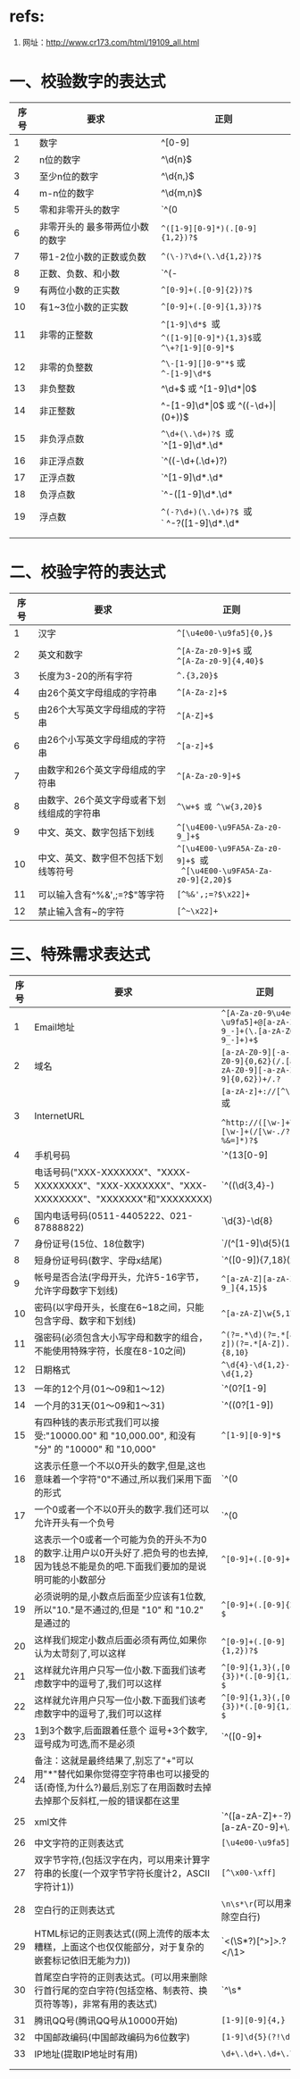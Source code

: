 # refs:

1. 网址：http://www.cr173.com/html/19109_all.html

# 一、校验数字的表达式

| 序号 | 要求                            | 正则                                                         |
| ---- | ------------------------------- | ------------------------------------------------------------ |
| 1    | 数字                            | ^[0-9]                                                       |
| 2    | n位的数字                       | ^\d{n}$                                                      |
| 3    | 至少n位的数字                   | ^\d{n,}$                                                     |
| 4    | m-n位的数字                     | ^\d{m,n}$                                                    |
| 5    | 零和非零开头的数字              | `^(0|[1-9][0-9]*)$`                                          |
| 6    | 非零开头的 最多带两位小数的数字 | `^([1-9][0-9]*)(.[0-9]{1,2})?$`                              |
| 7    | 带1-2位小数的正数或负数         | `^(\-)?\d+(\.\d{1,2})?$`                                     |
| 8    | 正数、负数、和小数              | `^(\-|\+)?\d+(\.\d+)?$`                                      |
| 9    | 有两位小数的正实数              | `^[0-9]+(.[0-9]{2})?$`                                       |
| 10   | 有1~3位小数的正实数             | `^[0-9]+(.[0-9]{1,3})?$`                                     |
| 11   | 非零的正整数                    | `^[1-9]\d*$ `或<br />` ^([1-9][0-9]*){1,3}$ `或<br /> `^\+?[1-9][0-9]*$` |
| 12   | 非零的负整数                    | `^\-[1-9][]0-9"*$` 或<br /> `^-[1-9]\d*$`                    |
| 13   | 非负整数                        | ^\d+$ 或 ^[1-9]\d*\|0$                                       |
| 14   | 非正整数                        | ^-[1-9]\d*\|0$ 或 ^((-\d+)\|(0+))$                           |
| 15   | 非负浮点数                      | `^\d+(\.\d+)?$ `或<br /> `^[1-9]\d*\.\d*|0\.\d*[1-9]\d*|0?\.0+|0$` |
| 16   | 非正浮点数                      | `^((-\d+(\.\d+)?)|(0+(\.0+)?))$` <br />或` ^(-([1-9]\d*\.\d*|0\.\d*[1-9]\d*))|0?\.0+|0$` |
| 17   | 正浮点数                        | `^[1-9]\d*\.\d*|0\.\d*[1-9]\d*$ `或<br />` ^(([0-9]+\.[0-9]*[1-9][0-9]*)|([0-9]*[1-9][0-9]*\.[0-9]+)|([0-9]*[1-9][0-9]*))$` |
| 18   | 负浮点数                        | `^-([1-9]\d*\.\d*|0\.\d*[1-9]\d*)$ `或<br />` ^(-(([0-9]+\.[0-9]*[1-9][0-9]*)|([0-9]*[1-9][0-9]*\.[0-9]+)|([0-9]*[1-9][0-9]*)))$` |
| 19   | 浮点数                          | `^(-?\d+)(\.\d+)?$ `或<br />` ^-?([1-9]\d*\.\d*|0\.\d*[1-9]\d*|0?\.0+|0)$` |
|      |                                 |                                                              |
|      |                                 |                                                              |

# 二、校验字符的表达式



| 序号 | 要求                                       | 正则                                                         |
| ---- | ------------------------------------------ | ------------------------------------------------------------ |
| 1    | 汉字                                       | `^[\u4e00-\u9fa5]{0,}$`                                      |
| 2    | 英文和数字                                 | `^[A-Za-z0-9]+$` 或<br /> `^[A-Za-z0-9]{4,40}$`              |
| 3    | 长度为3-20的所有字符                       | `^.{3,20}$`                                                  |
| 4    | 由26个英文字母组成的字符串                 | `^[A-Za-z]+$`                                                |
| 5    | 由26个大写英文字母组成的字符串             | `^[A-Z]+$`                                                   |
| 6    | 由26个小写英文字母组成的字符串             | `^[a-z]+$`                                                   |
| 7    | 由数字和26个英文字母组成的字符串           | `^[A-Za-z0-9]+$`                                             |
| 8    | 由数字、26个英文字母或者下划线组成的字符串 | `^\w+$ 或 ^\w{3,20}$`                                        |
| 9    | 中文、英文、数字包括下划线                 | `^[\u4E00-\u9FA5A-Za-z0-9_]+$`                               |
| 10   | 中文、英文、数字但不包括下划线等符号       | `^[\u4E00-\u9FA5A-Za-z0-9]+$ `或<br />` ^[\u4E00-\u9FA5A-Za-z0-9]{2,20}$` |
| 11   | 可以输入含有^%&',;=?$\"等字符              | `[^%&',;=?$\x22]+`                                           |
| 12   | 禁止输入含有~的字符                        | `[^~\x22]+`                                                  |

# 三、特殊需求表达式

| 序号 | 要求                                                         | 正则                                                         |
| ---- | ------------------------------------------------------------ | ------------------------------------------------------------ |
| 1    | Email地址                                                    | `^[A-Za-z0-9\u4e00-\u9fa5]+@[a-zA-Z0-9_-]+(\.[a-zA-Z0-9_-]+)+$` |
| 2    | 域名                                                         | `[a-zA-Z0-9][-a-zA-Z0-9]{0,62}(/.[a-zA-Z0-9][-a-zA-Z0-9]{0,62})+/.?` |
| 3    | InternetURL                                                  | `[a-zA-z]+://[^\s]*` 或<br />` ^http://([\w-]+\.)+[\w-]+(/[\w-./?%&=]*)?$` |
| 4    | 手机号码                                                     | `^(13[0-9]|14[5|7]|15[0|1|2|3|5|6|7|8|9]|18[0|1|2|3|5|6|7|8|9])\d{8}$` |
| 5    | 电话号码("XXX-XXXXXXX"、"XXXX-XXXXXXXX"、"XXX-XXXXXXX"、"XXX-XXXXXXXX"、"XXXXXXX"和"XXXXXXXX) | `^(\(\d{3,4}-)|\d{3.4}-)?\d{7,8}$`                           |
| 6    | 国内电话号码(0511-4405222、021-87888822)                     | `\d{3}-\d{8}|\d{4}-\d{7}`                                    |
| 7    | 身份证号(15位、18位数字)                                     | `/(^[1-9]\d{5}(18|19|([23]\d))\d{2}((0[1-9])|(10|11|12))(([0-2][1-9])|10|20|30|31)\d{3}[0-9Xx]$)|(^[1-9]\d{5}\d{2}((0[1-9])|(10|11|12))(([0-2][1-9])|10|20|30|31)\d{3}$)/` |
| 8    | 短身份证号码(数字、字母x结尾)                                | `^([0-9]){7,18}(x|X)?$ 或 ^\d{8,18}|[0-9x]{8,18}|[0-9X]{8,18}?$` |
| 9    | 帐号是否合法(字母开头，允许5-16字节，允许字母数字下划线)     | `^[a-zA-Z][a-zA-Z0-9_]{4,15}$`                               |
| 10   | 密码(以字母开头，长度在6~18之间，只能包含字母、数字和下划线) | `^[a-zA-Z]\w{5,17}$`                                         |
| 11   | 强密码(必须包含大小写字母和数字的组合，不能使用特殊字符，长度在8-10之间) | `^(?=.*\d)(?=.*[a-z])(?=.*[A-Z]).{8,10}`                     |
| 12   | 日期格式                                                     | `^\d{4}-\d{1,2}-\d{1,2}`                                     |
| 13   | 一年的12个月(01～09和1～12)                                  | `^(0?[1-9]|1[0-2])$`                                         |
| 14   | 一个月的31天(01～09和1～31)                                  | `^((0?[1-9])|((1|2)[0-9])|30|31)$`                           |
| 15   | 有四种钱的表示形式我们可以接受:"10000.00" 和 "10,000.00", 和没有 "分" 的 "10000" 和 "10,000" | `^[1-9][0-9]*$`                                              |
| 16   | 这表示任意一个不以0开头的数字,但是,这也意味着一个字符"0"不通过,所以我们采用下面的形式 | `^(0|[1-9][0-9]*)$`                                          |
| 17   | 一个0或者一个不以0开头的数字.我们还可以允许开头有一个负号    | `^(0|-?[1-9][0-9]*)$`                                        |
| 18   | 这表示一个0或者一个可能为负的开头不为0的数字.让用户以0开头好了.把负号的也去掉,因为钱总不能是负的吧.下面我们要加的是说明可能的小数部分 | `^[0-9]+(.[0-9]+)?$`                                         |
| 19   | 必须说明的是,小数点后面至少应该有1位数,所以"10."是不通过的,但是 "10" 和 "10.2" 是通过的 | `^[0-9]+(.[0-9]{2})?$`                                       |
| 20   | 这样我们规定小数点后面必须有两位,如果你认为太苛刻了,可以这样 | `^[0-9]+(.[0-9]{1,2})?$`                                     |
| 21   | 这样就允许用户只写一位小数.下面我们该考虑数字中的逗号了,我们可以这样 | `^[0-9]{1,3}(,[0-9]{3})*(.[0-9]{1,2})?$`                     |
| 22   | 这样就允许用户只写一位小数.下面我们该考虑数字中的逗号了,我们可以这样 | `^[0-9]{1,3}(,[0-9]{3})*(.[0-9]{1,2})?$`                     |
| 23   | 1到3个数字,后面跟着任意个 逗号+3个数字,逗号成为可选,而不是必须 | `^([0-9]+|[0-9]{1,3}(,[0-9]{3})*)(.[0-9]{1,2})?$`            |
| 24   | 备注：这就是最终结果了,别忘了"+"可以用"*"替代如果你觉得空字符串也可以接受的话(奇怪,为什么?)最后,别忘了在用函数时去掉去掉那个反斜杠,一般的错误都在这里 |                                                              |
| 25   | xml文件                                                      | `^([a-zA-Z]+-?)+[a-zA-Z0-9]+\\.[x|X][m|M][l|L]$`             |
| 26   | 中文字符的正则表达式                                         | `[\u4e00-\u9fa5]`                                            |
| 27   | 双字节字符,(包括汉字在内，可以用来计算字符串的长度(一个双字节字符长度计2，ASCII字符计1)) | `[^\x00-\xff]`                                               |
| 28   | 空白行的正则表达式                                           | `\n\s*\r`(可以用来删除空白行)                                |
| 29   | HTML标记的正则表达式((网上流传的版本太糟糕，上面这个也仅仅能部分，对于复杂的嵌套标记依旧无能为力)) | `<(\S*?)[^>]*>.*?</\1>|<.*? />`                              |
| 30   | 首尾空白字符的正则表达式。(可以用来删除行首行尾的空白字符(包括空格、制表符、换页符等等)，非常有用的表达式) | `^\s*|\s*$`或<br />`(^\s*)|(\s*$)`                           |
| 31   | 腾讯QQ号(腾讯QQ号从10000开始)                                | `[1-9][0-9]{4,} `                                            |
| 32   | 中国邮政编码(中国邮政编码为6位数字)                          | `[1-9]\d{5}(?!\d)`                                           |
| 33   | IP地址(提取IP地址时有用)                                     | `\d+\.\d+\.\d+\.\d+`                                         |
|      |                                                              |                                                              |
|      |                                                              |                                                              |























